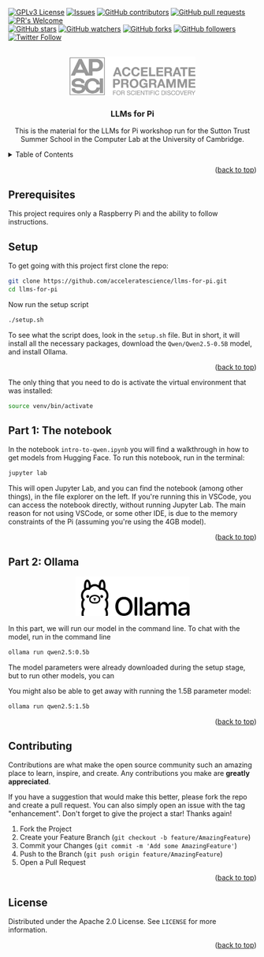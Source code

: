 <!-- Improved compatibility of back to top link: See: https://github.com/othneildrew/Best-README-Template/pull/73 -->
<a name="readme-top"></a>

<!-- PROJECT SHIELDS -->
<!-- [![Contributors][contributors-shield]][contributors-url]
[![Forks][forks-shield]][forks-url]
[![Stargazers][stars-shield]][stars-url]
[![Issues][issues-shield]][issues-url]
[![GPL License][license-shield]][license-url] -->
[![GPLv3 License](https://img.shields.io/badge/License-Apache%202.0-brightgreen.svg)](https://opensource.org/license/apache-2-0)
[![Issues](https://img.shields.io/github/issues-raw/acceleratescience/llms-for-pi.svg?maxAge=25000)](https://github.com/acceleratescience/llms-for-pi/issues)
[![GitHub contributors](https://img.shields.io/github/contributors/acceleratescience/llms-for-pi.svg?style=flat)](https://github.com/acceleratescience/llms-for-pi/graphs/contributors)
[![GitHub pull requests](https://img.shields.io/github/issues-pr/acceleratescience/llms-for-pi.svg?style=flat)](https://github.com/acceleratescience/llms-for-pi/pulls)
[![PR's Welcome](https://img.shields.io/badge/PRs-welcome-brightgreen.svg?style=flat)](http://makeapullrequest.com)
<br>
[![GitHub stars](https://img.shields.io/github/stars/acceleratescience/llms-for-pi.svg?style=social&label=Star)]()
[![GitHub watchers](https://img.shields.io/github/watchers/acceleratescience/llms-for-pi.svg?style=social&label=Watch)]()
[![GitHub forks](https://img.shields.io/github/forks/acceleratescience/llms-for-pi.svg?style=social&label=Fork)]()
[![GitHub followers](https://img.shields.io/github/followers/acceleratescience.svg?style=social&label=Follow)](https://github.com/acceleratescience)
[![Twitter Follow](https://img.shields.io/twitter/follow/AccelerateSci.svg?style=social)](https://twitter.com/AccelerateSci)
<!-- [![LinkedIn][linkedin-shield]][linkedin-url] -->



<!-- PROJECT LOGO -->
<br />
<div align="center">
  <a href="https://acceleratescience.github.io/">
    <img src="./assets/full_acc.png" alt="Logo" height=80>
  </a>

  <h3 align="center">LLMs for Pi</h3>

  <p align="center">
    This is the material for the LLMs for Pi workshop run for the Sutton Trust Summer School in the Computer Lab at the University of Cambridge.
  </p>
</div>



<!-- TABLE OF CONTENTS -->
<details>
  <summary>Table of Contents</summary>
  <ol>
    <li><a href="#prerequisites">Prerequisites</a></li>
    <li><a href="#setup">Setup</a></li>
    <li><a href="#part-1-the-notebook">Part 1: The notebook</a></li>
    <li><a href="#part-2-ollama">Part 2: Ollama</a></li>
    <li><a href="#contributing">Contributing</a></li>
    <li><a href="#license">License</a></li>
  </ol>
</details>

<!---------------------------------------------------------------------------->

[Button Shield]: https://img.shields.io/badge/Shield_Buttons-37a779?style=for-the-badge

[License]: LICENSE
[Shield]: Types/Shield.md
[#]: #

<!---------------------------------[ Badges ]---------------------------------->

[Badge License]: https://img.shields.io/badge/-BY_SA_4.0-ae6c18.svg?style=for-the-badge&labelColor=EF9421&logoColor=white&logo=CreativeCommons
[Badge Likes]: https://img.shields.io/github/stars/MarkedDown/Buttons?style=for-the-badge&labelColor=d0ab23&color=b0901e&logoColor=white&logo=Trustpilot

<p align="right">(<a href="#readme-top">back to top</a>)</p>


<!-- GETTING STARTED -->
## Prerequisites
This project requires only a Raspberry Pi and the ability to follow instructions.

## Setup
To get going with this project first clone the repo:

```bash
git clone https://github.com/acceleratescience/llms-for-pi.git
cd llms-for-pi
```

Now run the setup script

```bash
./setup.sh
```

To see what the script does, look in the `setup.sh` file. But in short, it will install all the necessary packages, download the `Qwen/Qwen2.5-0.5B` model, and install Ollama.

<p align="right">(<a href="#readme-top">back to top</a>)</p>

The only thing that you need to do is activate the virtual environment that was installed:

```bash
source venv/bin/activate
```

## Part 1: The notebook
In the notebook `intro-to-qwen.ipynb` you will find a walkthrough in how to get models from Hugging Face. To run this notebook, run in the terminal:

```bash
jupyter lab
```

This will open Jupyter Lab, and you can find the notebook (among other things), in the file explorer on the left. If you're running this in VSCode, you can access the notebook directly, without running Jupyter Lab. The main reason for not using VSCode, or some other IDE, is due to the memory constraints of the Pi (assuming you're using the 4GB model).

<p align="right">(<a href="#readme-top">back to top</a>)</p>

## Part 2: Ollama
<div align="center">
  <a href="https://acceleratescience.github.io/">
    <img src="./assets/ollama-logo.png" alt="Logo" height=80>
  </a>
</div>

In this part, we will run our model in the command line. To chat with the model, run in the command line

```bash
ollama run qwen2.5:0.5b
```

The model parameters were already downloaded during the setup stage, but to run other models, you can 

You might also be able to get away with running the 1.5B parameter model:

```bash
ollama run qwen2.5:1.5b
```

<p align="right">(<a href="#readme-top">back to top</a>)</p>

<!-- CONTRIBUTING -->
## Contributing

Contributions are what make the open source community such an amazing place to learn, inspire, and create. Any contributions you make are **greatly appreciated**.

If you have a suggestion that would make this better, please fork the repo and create a pull request. You can also simply open an issue with the tag "enhancement".
Don't forget to give the project a star! Thanks again!

1. Fork the Project
2. Create your Feature Branch (`git checkout -b feature/AmazingFeature`)
3. Commit your Changes (`git commit -m 'Add some AmazingFeature'`)
4. Push to the Branch (`git push origin feature/AmazingFeature`)
5. Open a Pull Request

<p align="right">(<a href="#readme-top">back to top</a>)</p>



<!-- LICENSE -->
## License

Distributed under the Apache 2.0 License. See `LICENSE` for more information.

<p align="right">(<a href="#readme-top">back to top</a>)</p>



<!-- MARKDOWN LINKS & IMAGES -->
<!-- https://www.markdownguide.org/basic-syntax/#reference-style-links -->
[contributors-shield]: https://img.shields.io/github/contributors/acceleratescience/llms-for-pi.svg?style=for-the-badge
[contributors-url]: https://github.com/acceleratescience/llms-for-pi/graphs/contributors
[forks-shield]: https://img.shields.io/github/forks/acceleratescience/llms-for-pi.svg?style=for-the-badge
[forks-url]: https://github.com/acceleratescience/llms-for-pi/network/members
[stars-shield]: https://img.shields.io/github/stars/acceleratescience/llms-for-pi.svg?style=for-the-badge
[stars-url]: https://github.com/acceleratescience/llms-for-pi/stargazers
[issues-shield]: https://img.shields.io/github/issues/acceleratescience/llms-for-pi.svg?style=for-the-badge
[issues-url]: https://github.com/acceleratescience/llms-for-pi/issues
[license-shield]: https://img.shields.io/github/license/acceleratescience/llms-for-pi.svg?style=for-the-badge
[license-url]: https://github.com/acceleratescience/llms-for-pi/blob/master/LICENSE.txt
[linkedin-shield]: https://img.shields.io/badge/-LinkedIn-black.svg?style=for-the-badge&logo=linkedin&colorB=555
[linkedin-url]: https://linkedin.com/company/accelerate-programme-for-scientific-discovery/
[product-screenshot]: images/screenshot.png
[Next.js]: https://img.shields.io/badge/next.js-000000?style=for-the-badge&logo=nextdotjs&logoColor=white
[Next-url]: https://nextjs.org/
[React.js]: https://img.shields.io/badge/React-20232A?style=for-the-badge&logo=react&logoColor=61DAFB
[React-url]: https://reactjs.org/
[Vue.js]: https://img.shields.io/badge/Vue.js-35495E?style=for-the-badge&logo=vuedotjs&logoColor=4FC08D
[Vue-url]: https://vuejs.org/
[Angular.io]: https://img.shields.io/badge/Angular-DD0031?style=for-the-badge&logo=angular&logoColor=white
[Angular-url]: https://angular.io/
[Svelte.dev]: https://img.shields.io/badge/Svelte-4A4A55?style=for-the-badge&logo=svelte&logoColor=FF3E00
[Svelte-url]: https://svelte.dev/
[Laravel.com]: https://img.shields.io/badge/Laravel-FF2D20?style=for-the-badge&logo=laravel&logoColor=white
[Laravel-url]: https://laravel.com
[Bootstrap.com]: https://img.shields.io/badge/Bootstrap-563D7C?style=for-the-badge&logo=bootstrap&logoColor=white
[Bootstrap-url]: https://getbootstrap.com
[JQuery.com]: https://img.shields.io/badge/jQuery-0769AD?style=for-the-badge&logo=jquery&logoColor=white
[JQuery-url]: https://jquery.com 
